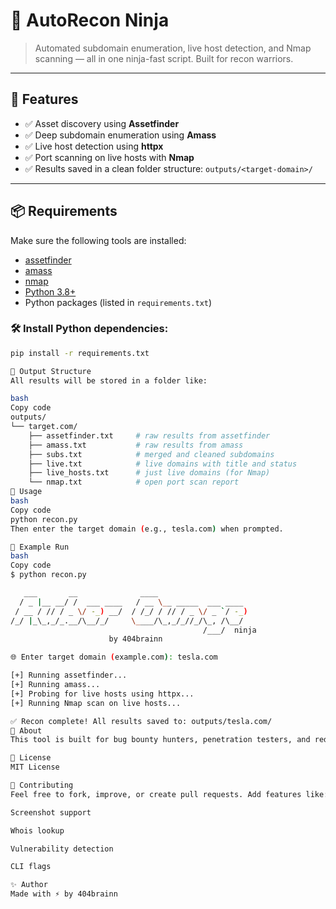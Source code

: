 # 🥷 AutoRecon Ninja

> Automated subdomain enumeration, live host detection, and Nmap scanning — all in one ninja-fast script. Built for recon warriors.

---

## 🚀 Features

- ✅ Asset discovery using **Assetfinder**
- ✅ Deep subdomain enumeration using **Amass**
- ✅ Live host detection using **httpx**
- ✅ Port scanning on live hosts with **Nmap**
- ✅ Results saved in a clean folder structure: `outputs/<target-domain>/`

---

## 📦 Requirements

Make sure the following tools are installed:

- [assetfinder](https://github.com/tomnomnom/assetfinder)
- [amass](https://github.com/owasp-amass/amass)
- [nmap](https://nmap.org/)
- [Python 3.8+](https://www.python.org/)
- Python packages (listed in `requirements.txt`)

### 🛠 Install Python dependencies:

```bash
pip install -r requirements.txt

📁 Output Structure
All results will be stored in a folder like:

bash
Copy code
outputs/
└── target.com/
    ├── assetfinder.txt     # raw results from assetfinder
    ├── amass.txt           # raw results from amass
    ├── subs.txt            # merged and cleaned subdomains
    ├── live.txt            # live domains with title and status
    ├── live_hosts.txt      # just live domains (for Nmap)
    └── nmap.txt            # open port scan report
🔧 Usage
bash
Copy code
python recon.py
Then enter the target domain (e.g., tesla.com) when prompted.

📸 Example Run
bash
Copy code
$ python recon.py

   ___       __              ____                      
  / _ |__ __/ /  ___ ____   / __ \__ _____  ___ ____   
 / __ / // / _ \/ -_) __/  / /_/ / // / _ \/ _ `/ -_)  
/_/ |_\_,_/_.__/\__/_/     \____/\_,_/_//_/\_, /\__/   
                                           /___/  ninja
                      by 404brainn

🌐 Enter target domain (example.com): tesla.com

[+] Running assetfinder...
[+] Running amass...
[+] Probing for live hosts using httpx...
[+] Running Nmap scan on live hosts...

✅ Recon complete! All results saved to: outputs/tesla.com/
🧠 About
This tool is built for bug bounty hunters, penetration testers, and red teamers who want to automate reconnaissance with reliable tools and save clean output for further analysis.

📜 License
MIT License

🤝 Contributing
Feel free to fork, improve, or create pull requests. Add features like:

Screenshot support

Whois lookup

Vulnerability detection

CLI flags

✨ Author
Made with ⚡ by 404brainn

